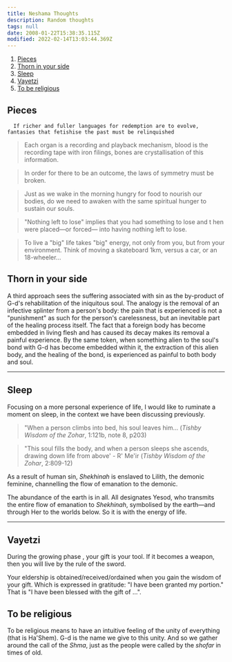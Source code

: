 ```yaml
---
title: Neshama Thoughts
description: Random thoughts
tags: null
date: 2008-01-22T15:38:35.115Z
modified: 2022-02-14T13:03:44.369Z
---
```


1. [Pieces](#pieces)
2. [Thorn in your side](#thorn-in-your-side)
3. [Sleep](#sleep)
4. [Vayetzi](#vayetzi)
5. [To be religious](#to-be-religious)

## Pieces

      If richer and fuller languages for redemption are to evolve, fantasies that fetishise the past must be relinquished

> Each organ is a recording and playback mechanism, blood is the recording tape with iron filings, bones are crystallisation of this information.

> In order for there to be an outcome, the laws of symmetry must be broken.

> Just as we wake in the morning hungry for food to nourish our bodies, do we need to awaken with the same spiritual hunger to sustain our souls.

> "Nothing left to lose" implies that you had something to lose and t hen were placed&mdash;or forced&mdash; into having nothing left to lose.

> To live a "big" life takes "big" energy, not only from you, but from your environment. Think of moving a skateboard 1km, versus a car, or an 18-wheeler...

## Thorn in your side

A third approach sees the suffering associated with sin as the by-product of G-d's rehabilitation of the iniquitous soul. The analogy is the removal of an infective splinter from a person's body: the pain that is experienced is not a "punishment" as such for the person's carelessness, but an inevitable part of the healing process itself. The fact that a foreign body has become embedded in living flesh and has caused its decay makes its removal a painful experience. By the same token, when something alien to the soul's bond with G-d has become embedded within it, the extraction of this alien body, and the healing of the bond, is experienced as painful to both body and soul.

---

## Sleep

Focusing on a more personal experience of life, I would like to ruminate a moment on sleep, in the context we have been discussing previously.

> "When a person climbs into bed, his soul leaves him... (_Tishby Wisdom of the Zohar_, 1:121b, note 8, p203)

> "This soul fills the body, and when a person sleeps she ascends, drawing down life from above' - R' Me'ir (_Tishby Wisdom of the Zohar_, 2:809-12)

As a result of human sin, _Shekhinah_ is enslaved to Lilith, the demonic feminine, channelling the flow of emanation to the demonic.

The abundance of the earth is in all. All designates Yesod, who transmits the entire flow of emanation to _Shekhinah_, symbolised by the earth&mdash;and through Her to the worlds below. So it is with the energy of life.

---

## Vayetzi

During the growing phase , your gift is your tool. If it becomes a weapon, then you will live by the rule of the sword.

Your eldership is obtained/received/ordained when you gain the wisdom of your gift. Which is expressed in gratitude: "I have been granted my portion." That is "I have been blessed with the gift of ...".

## To be religious

To be religious means to have an intuitive feeling of the unity of everything (that is Ha'Shem). G-d is the name we give to this unity. And so we gather around the call of the _Shma_, just as the people were called by the _shofar_ in times of old.
